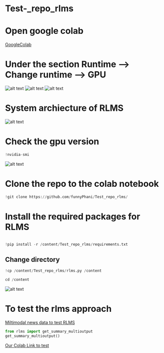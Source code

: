 # Test-_repo_rlms
# Open google colab
[GoogleColab](https://colab.research.google.com/)

# Under the section Runtime --> Change runtime --> GPU

![alt text](https://github.com/funnyPhani/Test_repo_rlms/blob/main/img/Screenshot%20(329).png)
![alt text](https://github.com/funnyPhani/Test_repo_rlms/blob/main/img/Screenshot%20(330).png)
![alt text](https://github.com/funnyPhani/Test_repo_rlms/blob/main/img/Screenshot%20(331).png)

# System archiecture of RLMS
![alt text](https://github.com/funnyPhani/Test_repo_rlms/blob/main/img/mainarc-crop.jpg)

# Check the gpu version
```python
!nvidia-smi
```
![alt text](https://github.com/funnyPhani/Test_repo_rlms/blob/main/img/Screenshot%20(332).png)

# Clone the repo to the colab notebook
```python 
!git clone https://github.com/funnyPhani/Test_repo_rlms/
```

# Install the required packages for RLMS
```python

!pip install -r /content/Test_repo_rlms/requirements.txt
```
## Change directory
```python
!cp /content/Test_repo_rlms/rlms.py /content

```

```python
cd /content
```
![alt text](https://github.com/funnyPhani/Test_repo_rlms/blob/main/img/Screenshot%20(333).png)

# To test the rlms approach
[Miltimodal news data to test RLMS](https://www.voanews.com/)
```python
from rlms import get_summary_multioutput
get_summary_multioutput()

```



[Our Colab Link to test](https://colab.research.google.com/drive/1tZ_z8owh6_d8gN7ClIrmIEg5ngEvNevk?usp=sharing)

